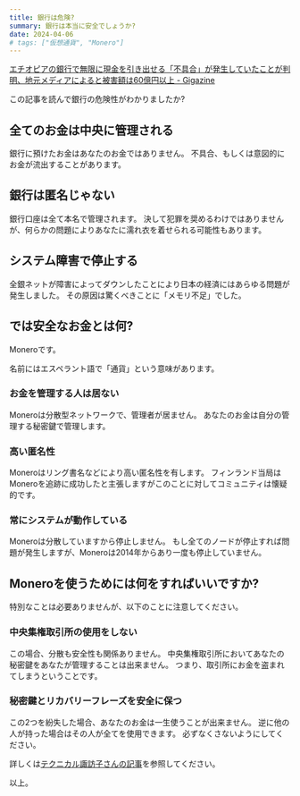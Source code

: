 ```yaml
---
title: 銀行は危険?
summary: 銀行は本当に安全でしょうか?
date: 2024-04-06
# tags: ["仮想通貨", "Monero"]
---
```


[エチオピアの銀行で無限に現金を引き出せる「不具合」が発生していたことが判明、地元メディアによると被害額は60億円以上 - Gigazine](https://gigazine.net/news/20240321-ethiopia-bank-glitch/)

この記事を読んで銀行の危険性がわかりましたか?

## 全てのお金は中央に管理される

銀行に預けたお金はあなたのお金ではありません。
不具合、もしくは意図的にお金が流出することがあります。

## 銀行は匿名じゃない

銀行口座は全て本名で管理されます。
決して犯罪を奨めるわけではありませんが、何らかの問題によりあなたに濡れ衣を着せられる可能性もあります。

## システム障害で停止する

全銀ネットが障害によってダウンしたことにより日本の経済にはあらゆる問題が発生しました。
その原因は驚くべきことに「メモリ不足」でした。

## では安全なお金とは何?

Moneroです。

名前にはエスペラント語で「通貨」という意味があります。

### お金を管理する人は居ない

Moneroは分散型ネットワークで、管理者が居ません。
あなたのお金は自分の管理する秘密鍵で管理します。

### 高い匿名性

Moneroはリング書名などにより高い匿名性を有します。
フィンランド当局はMoneroを追跡に成功したと主張しますがこのことに対してコミュニティは懐疑的です。

### 常にシステムが動作している

Moneroは分散していますから停止しません。
もし全てのノードが停止すれば問題が発生しますが、Moneroは2014年からあり一度も停止していません。

## Moneroを使うためには何をすればいいですか?

特別なことは必要ありませんが、以下のことに注意してください。

### 中央集権取引所の使用をしない

この場合、分散も安全性も関係ありません。
中央集権取引所においてあなたの秘密鍵をあなたが管理することは出来ません。
つまり、取引所にお金を盗まれてしまうということです。

### 秘密鍵とリカバリーフレーズを安全に保つ

この2つを紛失した場合、あなたのお金は一生使うことが出来ません。
逆に他の人が持った場合はその人が全てを使用できます。
必ずなくさないようにしてください。

詳しくは[テクニカル諏訪子さんの記事](https://technicalsuwako.moe/blog/crypto-1-monero-dero-wallet.xhtml)を参照してください。

以上。
